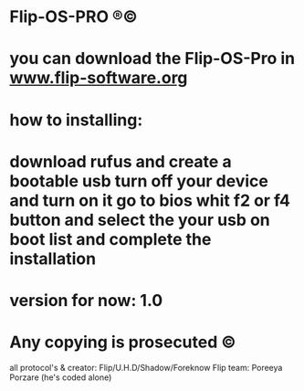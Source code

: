 # Flip-OS-PRO ®️©️
# you can download the Flip-OS-Pro in www.flip-software.org
# how to installing:
# download rufus and create a bootable usb turn off your device and turn on it go to bios whit f2 or f4 button and select the your usb on boot list and complete the installation
# version for now: 1.0
# Any copying is prosecuted ©️
all protocol's & creator: Flip/U.H.D/Shadow/Foreknow
Flip team: Poreeya Porzare (he's coded alone)
